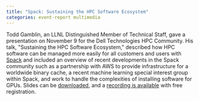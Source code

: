 ```yaml
---
title: "Spack: Sustaining the HPC Software Ecosystem"
categories: event-report multimedia
---
```


Todd Gamblin, an LLNL Distinguished Member of Technical Staff, gave a presentation on November 9 for the Dell Technologies HPC Community. His talk, "Sustaining the HPC Software Ecosystem," described how HPC software can be managed more easily for all customers and users with [Spack](https://spack.io) and included an overview of recent developments in the Spack community such as a partnership with AWS to provide infrastructure for a worldwide binary cache, a recent machine learning special interest group within Spack, and work to handle the complexities of installing software for GPUs. Slides can be [downloaded](https://d21hwc2yj2s6ok.cloudfront.net/assets/uploads/306737/asset/Sustaining_the_HPC_Software_Ecosystem.pdf?1668109004), and a [recording is available](https://dell.zoom.us/webinar/register/rec/WN_nE3S2nnrTASVfZZMjIvVIg?meetingId=voPXtAmk55S5xMzrsYp1c9tE4N_WEDjRZld0J_nRRsmyBdzVbRcECHZZHOU5_Vom.WQlW-tCz9UOCCSKZ&playId=&action=play&_x_zm_rtaid=stGEQ32vRxKlSW2JrgCC-Q.1668440204968.acb8d393a7107365b08fe83707a23d4a&_x_zm_rhtaid=191) with free registration.
